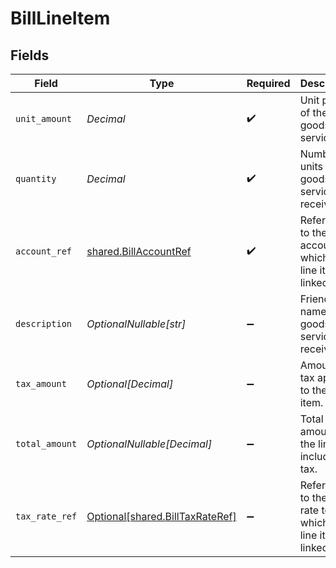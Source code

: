 # BillLineItem


## Fields

| Field                                                                    | Type                                                                     | Required                                                                 | Description                                                              |
| ------------------------------------------------------------------------ | ------------------------------------------------------------------------ | ------------------------------------------------------------------------ | ------------------------------------------------------------------------ |
| `unit_amount`                                                            | *Decimal*                                                                | :heavy_check_mark:                                                       | Unit price of the goods or service.                                      |
| `quantity`                                                               | *Decimal*                                                                | :heavy_check_mark:                                                       | Number of units of goods or services received.                           |
| `account_ref`                                                            | [shared.BillAccountRef](../../models/shared/billaccountref.md)           | :heavy_check_mark:                                                       | Reference to the account to which the line item is linked.               |
| `description`                                                            | *OptionalNullable[str]*                                                  | :heavy_minus_sign:                                                       | Friendly name of the goods or services received.                         |
| `tax_amount`                                                             | *Optional[Decimal]*                                                      | :heavy_minus_sign:                                                       | Amount of tax applied to the line item.                                  |
| `total_amount`                                                           | *OptionalNullable[Decimal]*                                              | :heavy_minus_sign:                                                       | Total amount of the line, including tax.                                 |
| `tax_rate_ref`                                                           | [Optional[shared.BillTaxRateRef]](../../models/shared/billtaxrateref.md) | :heavy_minus_sign:                                                       | Reference to the tax rate to which the line item is linked.              |